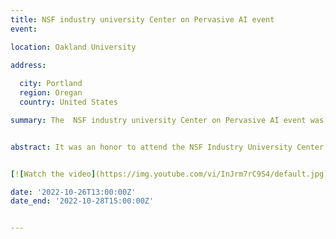 ```yaml
---
title: NSF industry university Center on Pervasive AI event
event: 

location: Oakland University

address:
  
  city: Portland
  region: Oregan
  country: United States

summary: The  NSF industry university Center on Pervasive AI event was held at Portland, OR, USA organized by Orogeon State university in collaboration with CU Boulder university and Oakland University.


abstract: It was an honor to attend the NSF Industry University Center on Pervasive AI's industry advisory board event in Portland, where I had the opportunity to present my research work on "Dynamic Software Containers Workload Balancing via Many-Objective Search". I was honored to receive the most industry ready research award among a lot of great projects presented by CU Boulder university, Orogeon State university and Oakland University. To more achievements ! 


[![Watch the video](https://img.youtube.com/vi/InJrm7rC9S4/default.jpg)](https://youtu.be/InJrm7rC9S4)

date: '2022-10-26T13:00:00Z'
date_end: '2022-10-28T15:00:00Z'


---
```







